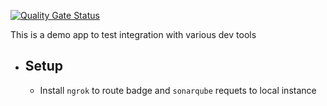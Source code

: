 [![Quality Gate Status](https://e8ad3c53.ngrok.io/api/project_badges/measure?project=Demo&metric=alert_status)](http://localhost:49000/dashboard?id=Demo)

This is a demo app to test integration with various dev tools

- Setup
  -- 
  - Install `ngrok` to route badge and `sonarqube` requets to local instance 

